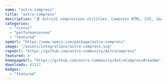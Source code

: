 ```yaml
---
name: "astro-compress"
title: "astro-compress"
description: "🗜️ AstroJS compression utilities. Compress HTML, CSS, JavaScript and more!"
categories:
  - "css+ui"
  - "performance+seo"
  - "featured"
npmUrl: "https://www.npmjs.com/package/astro-compress"
image: "/assets/integrations/astro-compress.svg"
repoUrl: "https://github.com/astro-community/AstroCompress"
featured: 4
homepageUrl: "https://github.com/astro-community/AstroCompress#readme"
downloads: 41327
badges:
  - "featured"
---
```

